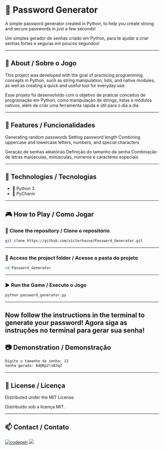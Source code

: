 # 🔐 Password Generator

A simple password generator created in Python, to help you create strong and secure passwords in just a few seconds!

Um simples gerador de senhas criado em Python, para te ajudar a criar senhas fortes e seguras em poucos segundos!

---

## 📖 About / Sobre o Jogo

This project was developed with the goal of practicing programming concepts in Python, such as string manipulation, lists, and native modules, as well as creating a quick and useful tool for everyday use.

Esse projeto foi desenvolvido com o objetivo de praticar conceitos de programação em Python, como manipulação de strings, listas e módulos nativos, além de criar uma ferramenta rápida e útil para o dia a dia.

---

## 🚀 Features / Funcionalidades

Generating random passwords
Setting password length
Combining uppercase and lowercase letters, numbers, and special characters

Geração de senhas aleatórias
Definição do tamanho da senha
Combinação de letras maiúsculas, minúsculas, números e caracteres especiais

---

## 🚀 Technologies / Tecnologias

- 🐍 Python 3
- 🐍 PyCharm

---

## 🎮 How to Play / Como Jogar

### 🔽 Clone the repository / Clone o repositório

```bash
git clone https://github.com/victorhasse/Password_Generator.git
```
---

### 🔽 Access the project folder / Acesse a pasta do projeto

```bash
cd Password_Generator
```
---

### ▶️ Run the Game / Execute o Jogo

```bash
python password_generator.py
```
---

Now follow the instructions in the terminal to generate your password!
Agora siga as instruções no terminal para gerar sua senha!
---

## 📷 Demonstration / Demonstração

```bash
Digite o tamanho da senha: 12
Senha gerada: 8d@Kp2!xB3qZ
```
---

## 📄 License / Licença

Distributed under the MIT License.

Distribuído sob a licença MIT.

---

## 📫 Contact / Contato

<a href="https://linktr.ee/victorhasse" target="_blank">
<img src="https://img.shields.io/badge/linktree-39E09B?style=for-the-badge&logo=linktree&logoColor=white" alt="codepen"/></a>
<a href="mailto:victorhasse@gmail.com" target="_blank">
<img src="https://img.shields.io/badge/Gmail-D14836?style=for-the-badge&logo=gmail&logoColor=white"/>
